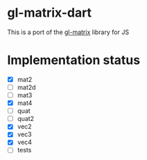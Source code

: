# gl-matrix-dart

This is a port of the [gl-matrix](https://glmatrix.net/) library for JS

# Implementation status
- [x] mat2
- [ ] mat2d
- [ ] mat3
- [x] mat4
- [ ] quat
- [ ] quat2
- [x] vec2
- [x] vec3
- [x] vec4
- [ ] tests